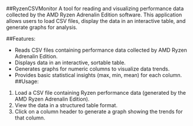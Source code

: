 ##RyzenCSVMonitor
A tool for reading and visualizing performance data collected by the AMD Ryzen Adrenalin Edition software. This application allows users to load CSV files, display the data in an interactive table, and generate graphs for analysis.

##Features:

- Reads CSV files containing performance data collected by AMD Ryzen Adrenalin Edition.
- Displays data in an interactive, sortable table.
- Generates graphs for numeric columns to visualize data trends.
- Provides basic statistical insights (max, min, mean) for each column.
##Usage:

1. Load a CSV file containing Ryzen performance data (generated by the AMD Ryzen Adrenalin Edition).
2. View the data in a structured table format.
3. Click on a column header to generate a graph showing the trends for that column.
